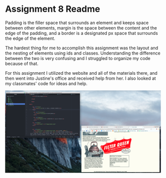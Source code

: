 # Assignment 8 Readme

Padding is the filler space that surrounds an element and keeps space between other elements, margin is the space between the content and the edge of the padding, and a border is a designated px space that surrounds the edge of the element.

The hardest thing for me to accomplish this assignment was the layout and the nesting of elements using ids and classes. Understanding the difference between the two is very confusing and I struggled to organize my code because of that.

For this assignment I utilized the website and all of the materials there, and then went into Justine's office and received help from her. I also looked at my classmates' code for ideas and help.

![screenshot](./images/screenshot.png)
